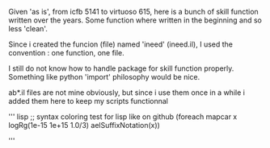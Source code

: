 Given 'as is', 
from icfb 5141 to virtuoso 615, here is a bunch of skill function written over the years.
Some function where written in the beginning and so less 'clean'.

Since i created the funcion (file) named 'ineed' (ineed.il), I used the convention : one function, one file.

I still do not know how to handle package for skill function properly. Something like python 'import' philosophy would be nice.

ab*.il files are not mine obviously, but since i use them once in a while i added them here to keep my scripts functionnal


''' lisp
;; syntax coloring test for lisp like on github
(foreach mapcar x  logRg(1e-15 1e+15 1.0/3) aelSuffixNotation(x))

'''